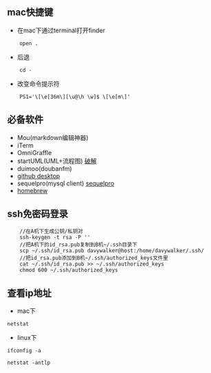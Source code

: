 ## mac快捷键 
* 在mac下通过terminal打开finder
```
	open .
```
* 后退
```
	cd -
```
* 改变命令提示符
```
	PS1='\[\e[36m\][\u@\h \w]$ \[\e[m\]'
```

## 必备软件
* Mou(markdown编辑神器)
* iTerm
* OmniGraffle
* startUML(UML+流程图)
	[破解](http://blog.csdn.net/mergades/article/details/46662413)
* duimoo(doubanfm)
* [github desktop](https://desktop.github.com/)
* sequelpro(mysql client)
	[sequelpro](http://www.sequelpro.com/download)
* [homebrew](http://jingyan.baidu.com/article/335530da8b2b0419cb41c338.html)

## ssh免密码登录
```
	//在A机下生成公钥/私钥对
	ssh-keygen -t rsa -P ''
	//把A机下的id_rsa.pub复制到B机~/.ssh目录下
	scp ~/.ssh/id_rsa.pub davywalker@host:/home/davywalker/.ssh/
	//把id_rsa.pub添加到B机~/.ssh/authorized_keys文件里
	cat ~/.ssh/id_rsa.pub >> ~/.ssh/authorized_keys
	chmod 600 ~/.ssh/authorized_keys
```

## 查看ip地址
* mac下
```
netstat
```
* linux下
```
ifconfig -a
```
```
netstat -antlp
```



